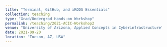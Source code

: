 ```yaml
---
title: "Terminal, GitHub, and iRODS Essentials" 
collection: teaching
type: "Grad/Undergrad Hands-on Workshop"
permalink: /teaching/2021-ACIC-Workshop2
venue: "University of Arizona, Applied Concepts in Cyberinfrastructure"
date: 2021-09-20
location: "Tucson, AZ, USA"
---
```

